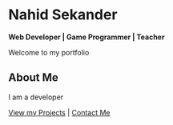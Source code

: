# Nahid Sekander

**Web Developer | Game Programmer | Teacher**

Welcome to my portfolio 

## About Me

I am a developer


[View my Projects](./projects.markdown) | [Contact Me](./contact.markdown)
